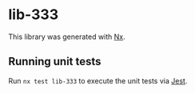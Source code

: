 # lib-333

This library was generated with [Nx](https://nx.dev).

## Running unit tests

Run `nx test lib-333` to execute the unit tests via [Jest](https://jestjs.io).
